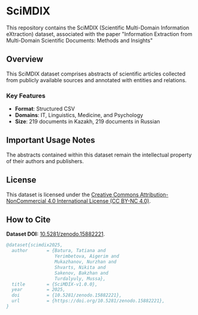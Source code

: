 # SciMDIX   

This repository contains the SciMDIX (Scientific Multi-Domain Information eXtraction) dataset, associated with the paper "Information Extraction from Multi-Domain Scientific Documents: Methods and Insights"


## Overview  
This SciMDIX dataset comprises abstracts of scientific articles collected from publicly available sources and annotated with entities and relations.  

### Key Features  
- **Format**: Structured CSV   
- **Domains**: IT, Linguistics, Medicine, and Psychology  
- **Size**: 219 documents in Kazakh, 219 documents in Russian  

## Important Usage Notes

The abstracts contained within this dataset remain the intellectual property of their authors and publishers.

## License

This dataset is licensed under the [Creative Commons Attribution-NonCommercial 4.0 International License (CC BY-NC 4.0)](https://creativecommons.org/licenses/by-nc/4.0/).

## How to Cite

**Dataset DOI:** [10.5281/zenodo.15882221](https://doi.org/10.5281/zenodo.15882221).
```bibtex
@dataset{scimdix2025,
  author       = {Batura, Tatiana and
                  Yerimbetova, Aigerim and
                  Mukazhanov, Nurzhan and
                  Shvarts, Nikita and
                  Sakenov, Bakzhan and
                  Turdalyuly, Mussa},
  title        = {SciMDIX-v1.0.0},
  year         = 2025,
  doi          = {10.5281/zenodo.15882221},
  url          = {https://doi.org/10.5281/zenodo.15882221},
}
```



